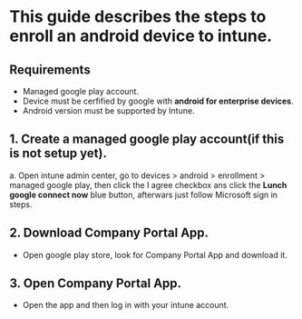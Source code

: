 # This guide describes the steps to enroll an android device to intune.

## Requirements

- Managed google play account.
- Device must be cerfified by google with **android for enterprise devices**.
- Android version must be supported by Intune.


## 1. Create a managed google play account(if this is not setup yet).

a. Open intune admin center, go to devices > android > enrollment > managed google play, then click the I agree checkbox ans click the **Lunch google connect now** blue button, afterwars just follow Microsoft sign in steps.

## 2. Download Company Portal App.

- Open google play store, look for Company Portal App and download it.

## 3. Open Company Portal App.

- Open the app and then log in with your intune account.